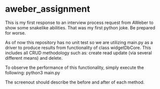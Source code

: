 # aweber_assignment
This is my first response to an interview process request from AWeber to show some snakelike abilities.
That was my first python joke. Be prepared for worse.

As of now this repository has no unit test so we are utilizing main.py as a driver to produce results from functionality of class widgetDbCore. This includes all CRUD methodology such as:
create
read
update (via several different means)
and delete.

To observe the performance of this functionality, simply execute the following:
python3 main.py

The screenout should describe the before and after of each method.
